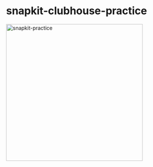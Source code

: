 # snapkit-clubhouse-practice


<img width="371" alt="snapkit-practice" src="https://user-images.githubusercontent.com/55939234/158025633-de0ecfaf-7ffe-43cd-a755-1c1f9cacbce8.png">

